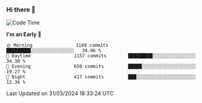 ### Hi there 👋
<!--START_SECTION:waka-->
![Code Time](http://img.shields.io/badge/Code%20Time-500%20hrs%2025%20mins-blue)

**I'm an Early 🐤** 

```text
🌞 Morning                1149 commits        █████████░░░░░░░░░░░░░░░░   34.06 % 
🌆 Daytime                1157 commits        █████████░░░░░░░░░░░░░░░░   34.30 % 
🌃 Evening                650 commits         █████░░░░░░░░░░░░░░░░░░░░   19.27 % 
🌙 Night                  417 commits         ███░░░░░░░░░░░░░░░░░░░░░░   12.36 % 
```



 Last Updated on 31/03/2024 18:33:24 UTC
<!--END_SECTION:waka-->

<!--
**BrianCurliss/BrianCurliss** is a ✨ _special_ ✨ repository because its `README.md` (this file) appears on your GitHub profile.

Here are some ideas to get you started:

- 🔭 I’m currently working on ...
- 🌱 I’m currently learning ...
- 👯 I’m looking to collaborate on ...
- 🤔 I’m looking for help with ...
- 💬 Ask me about ...
- 📫 How to reach me: ...
- 😄 Pronouns: ...
- ⚡ Fun fact: ...
-->
